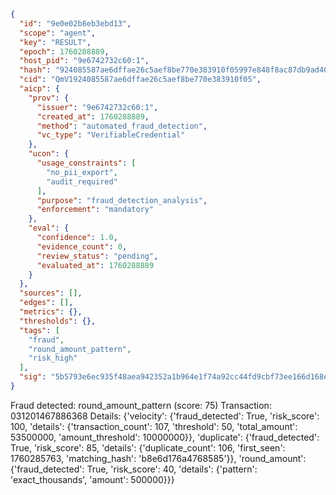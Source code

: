 ```json
{
  "id": "9e0e02b8eb3ebd13",
  "scope": "agent",
  "key": "RESULT",
  "epoch": 1760288889,
  "host_pid": "9e6742732c60:1",
  "hash": "924085587ae6dffae26c5aef8be770e383910f05997e848f8ac87db9ad4013e0",
  "cid": "QmV1924085587ae6dffae26c5aef8be770e383910f05",
  "aicp": {
    "prov": {
      "issuer": "9e6742732c60:1",
      "created_at": 1760288889,
      "method": "automated_fraud_detection",
      "vc_type": "VerifiableCredential"
    },
    "ucon": {
      "usage_constraints": [
        "no_pii_export",
        "audit_required"
      ],
      "purpose": "fraud_detection_analysis",
      "enforcement": "mandatory"
    },
    "eval": {
      "confidence": 1.0,
      "evidence_count": 0,
      "review_status": "pending",
      "evaluated_at": 1760288889
    }
  },
  "sources": [],
  "edges": [],
  "metrics": {},
  "thresholds": {},
  "tags": [
    "fraud",
    "round_amount_pattern",
    "risk_high"
  ],
  "sig": "5b5793e6ec935f48aea942352a1b964e1f74a92cc44fd9cbf73ee166d168ebc8"
}
```

Fraud detected: round_amount_pattern (score: 75)
Transaction: 031201467886368
Details: {'velocity': {'fraud_detected': True, 'risk_score': 100, 'details': {'transaction_count': 107, 'threshold': 50, 'total_amount': 53500000, 'amount_threshold': 10000000}}, 'duplicate': {'fraud_detected': True, 'risk_score': 85, 'details': {'duplicate_count': 106, 'first_seen': 1760285763, 'matching_hash': 'b8e6d176a4768585'}}, 'round_amount': {'fraud_detected': True, 'risk_score': 40, 'details': {'pattern': 'exact_thousands', 'amount': 500000}}}